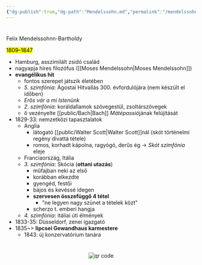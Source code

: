 ```yaml
---
{"dg-publish":true,"dg-path":"Mendelssohn.md","permalink":"/mendelssohn/"}
---
```


#

Felix Mendelssohnn-Bartholdy

<mark>1809–1847</mark>

- Hamburg, asszimilált zsidó család
- nagyapja híres filozófus ([[Moses Mendelssohn\|Moses Mendelssohn]])
- **evangélikus hit**
	- fontos szerepet játszik életében
	- *5. szimfónia*: Ágostai Hitvallás 300. évfordulójára (nem készült el időben)
	- *Erős vár a mi Istenünk*
	- *2. szimfónia*: koráldallamok szövegestül, zsoltárszövegek
	- ő vezényelte [[public/Bach\|Bach]] *Mátépassió*jának felújítását
- 1829-33: nemzetközi tapasztalatok
	- Anglia
		- látogató [[public/Walter Scott\|Walter Scott]]nál (skót történelmi regény divattá tétele)
		- romos, korhadt kápolna, ragyógó, derűs ég -> *Skót szimfónia* eleje
	- Franciaország, Itália
	- *3. szimfónia*: Skócia (**ottani utazás**)
		- műfajban neki az első
		- korábban elkezdte
		- gyengéd, festői
		- bájos és kevéssé idegen
		- **szervesen összefüggő 4 tétel**
			- "ne legyen nagy szünet a tételek közt"
		- scherzo t. emberi hangja
	- *4. szimfónia*: itáliai úti élmények
- 1833-35: Düsseldorf, zenei igazgató
- 1835~> **lipcsei Gewandhaus karmestere**
	- 1843: új konzervatórium tanára



#
<p style="text-align: center;"><img src="https://chart.googleapis.com/chart?cht=qr&chl=https://notes.andrasdenes.com/mendelssohn&chs=180x180&choe=UTF-8&chld=L|2" alt="qr code"></p>

